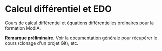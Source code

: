 # Calcul différentiel et EDO

Cours de calcul différentiel et équations différentielles ordinaires pour la formation ModIA.

**Remarque préliminaire.** Voir la [documentation générale](https://gitlab.irit.fr/toc/etu-n7/documentation) pour récupérer le cours (clonage d'un projet Git), etc.

